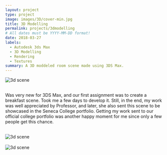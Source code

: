 ```yaml
---
layout: project
type: project
image: images/3D/cover-min.jpg
title: 3D Modelling
permalink: projects/3dmodelling
# All dates must be YYYY-MM-DD format!
date: 2018-03-27
labels:
  - Autodesk 3ds Max
  - 3D Modelling
  - Rendering
  - Textures
summary: A 3D moddeled room scene made using 3DS Max.
---
```



<section class="container">
   <div class="row">
      <img src="https://aryan1107.github.io/folio/images/3D/cover-min.jpg" style="max-width:700px;" class="rounded img-fluid mx-auto d-block" alt="3d scene">
   </div>
</section>
<br>
<section class="container" style="max-width:700px;">
   <div class="row">
      <p>Was very new for 3DS Max, and our first assignment was to create a breakfast scene. Took me a few days to develop it. Still, in the end, my work was well appreciated by Professor, and later, she also sent this scene to be showcased in the Seneca College portfolio. Getting my
         work sent to our official college portfolio was another happy moment for me since only a few people get this chance.
      </p>
   </div>
</section>
<br>
<section class="container">
   <div class="row">
      <img src="https://aryan1107.github.io/folio/images/3D/3.jpg" style="max-width:700px;" class="rounded img-fluid mx-auto d-block" alt="3d scene">
   </div>
</section>
<br>
<section class="container">
   <div class="row">
      <img src="https://aryan1107.github.io/folio/images/3D/1.jpg" style="max-width:700px;" class="rounded img-fluid mx-auto d-block" alt="3d scene">
   </div>
</section>
<br>

